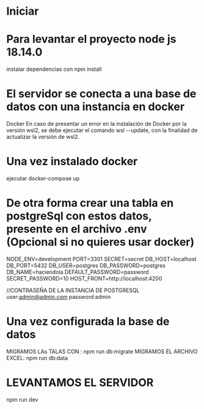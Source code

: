 # Iniciar
# Para levantar el proyecto node js 18.14.0
instalar dependencias con npm install
# El servidor se conecta a una base de datos con una instancia en docker
Docker
En caso de presentar un error en la instalación de Docker por la versión wsl2, se debe ejecutar el comando wsl --update, con la finalidad de actualizar la versión de wsl2.
# Una vez instalado docker
ejecutar docker-compose up

# De otra forma crear una tabla en postgreSql con estos datos, presente en el archivo .env  (Opcional si no quieres usar docker)
NODE_ENV=development
PORT=3301
SECRET=secret
DB_HOST=localhost
DB_PORT=5432
DB_USER=postgres
DB_PASSWORD=postgres
DB_NAME=haciendola
DEFAULT_PASSWORD=password
SECRET_PASSWORD=10
HOST_FRONT=http://localhost:4200

//CONTRASEÑA DE LA INSTANCIA DE POSTGRESQL  
user:admin@admin.com
password:admin


# Una vez configurada la base de datos
MIGRAMOS LAs TALAS CON : npm run db:migrate
MIGRAMOS EL ARCHIVO EXCEL: npm run db:data

# LEVANTAMOS EL SERVIDOR
npm run dev




